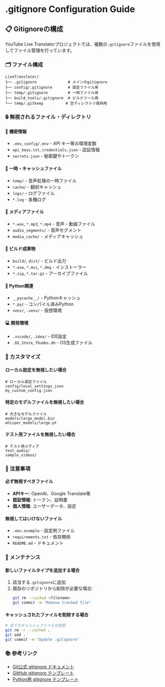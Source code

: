 # .gitignore Configuration Guide

## 📋 Gitignoreの構成

YouTube Live Translatorプロジェクトでは、複数の`.gitignore`ファイルを使用してファイル管理を行っています。

### 🗂️ ファイル構成

```
LiveTranslator/
├── .gitignore              # メインのgitignore
├── config/.gitignore       # 設定ファイル用
├── temp/.gitignore         # 一時ファイル用
├── build_tools/.gitignore  # ビルドツール用
└── temp/.gitkeep          # 空ディレクトリ保持用
```

### 🔒 無視されるファイル・ディレクトリ

#### 🔑 機密情報
- `.env`, `config/.env` - API キー等の環境変数
- `api_keys.txt`, `credentials.json` - 認証情報
- `secrets.json` - 秘密鍵やトークン

#### 📁 一時・キャッシュファイル
- `temp/` - 音声処理の一時ファイル
- `cache/` - 翻訳キャッシュ
- `logs/` - ログファイル
- `*.log` - 各種ログ

#### 🎵 メディアファイル
- `*.wav`, `*.mp3`, `*.mp4` - 音声・動画ファイル
- `audio_segments/` - 音声セグメント
- `media_cache/` - メディアキャッシュ

#### 🔨 ビルド成果物
- `build/`, `dist/` - ビルド出力
- `*.exe`, `*.msi`, `*.dmg` - インストーラー
- `*.zip`, `*.tar.gz` - アーカイブファイル

#### 🐍 Python関連
- `__pycache__/` - Pythonキャッシュ
- `*.pyc` - コンパイル済みPython
- `venv/`, `.venv/` - 仮想環境

#### 💻 開発環境
- `.vscode/`, `.idea/` - IDE設定
- `.DS_Store`, `Thumbs.db` - OS生成ファイル

### 📝 カスタマイズ

#### ローカル設定を無視したい場合
```gitignore
# ローカル設定ファイル
config/local_settings.json
my_custom_config.json
```

#### 特定のモデルファイルを無視したい場合
```gitignore
# 大きなモデルファイル
models/large_model.bin
whisper_models/large.pt
```

#### テスト用ファイルを無視したい場合
```gitignore
# テスト用メディア
test_audio/
sample_videos/
```

### 🚨 注意事項

#### 必ず無視すべきファイル
- **APIキー**: OpenAI、Google Translate等
- **認証情報**: トークン、証明書
- **個人情報**: ユーザーデータ、設定

#### 無視してはいけないファイル
- `.env.example` - 設定例ファイル
- `requirements.txt` - 依存関係
- `README.md` - ドキュメント

### 🔧 メンテナンス

#### 新しいファイルタイプを追加する場合
1. 該当する`.gitignore`に追加
2. 既存のリポジトリから削除が必要な場合:
   ```bash
   git rm --cached <filename>
   git commit -m "Remove tracked file"
   ```

#### キャッシュされたファイルを削除する場合
```bash
# 全てのキャッシュファイルを削除
git rm -r --cached .
git add .
git commit -m "Update .gitignore"
```

### 📚 参考リンク

- [Git公式 gitignore ドキュメント](https://git-scm.com/docs/gitignore)
- [GitHub gitignore テンプレート](https://github.com/github/gitignore)
- [Python用 gitignore テンプレート](https://github.com/github/gitignore/blob/main/Python.gitignore)